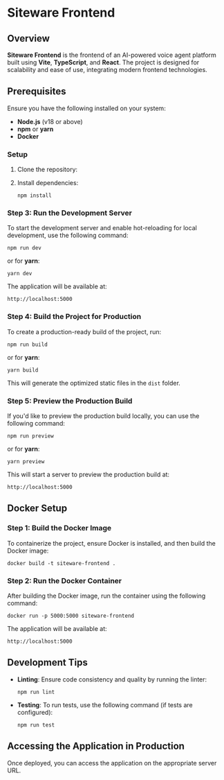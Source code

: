 
# Siteware Frontend

## Overview

**Siteware Frontend** is the frontend of an AI-powered voice agent platform built using **Vite**, **TypeScript**, and **React**. The project is designed for scalability and ease of use, integrating modern frontend technologies.

## Prerequisites

Ensure you have the following installed on your system:

*   **Node.js** (v18 or above)
*   **npm** or **yarn**
*   **Docker**

### Setup

1.  Clone the repository:
    
2.  Install dependencies:
    
    ```
    npm install
    ```

### Step 3: Run the Development Server

To start the development server and enable hot-reloading for local development, use the following command:

```
npm run dev
```

or for **yarn**:

```
yarn dev
```

The application will be available at:

```
http://localhost:5000
```

### Step 4: Build the Project for Production

To create a production-ready build of the project, run:

```
npm run build
```

or for **yarn**:

```
yarn build
```

This will generate the optimized static files in the `dist` folder.

### Step 5: Preview the Production Build

If you'd like to preview the production build locally, you can use the following command:

```
npm run preview
```

or for **yarn**:

```
yarn preview
```

This will start a server to preview the production build at:

```
http://localhost:5000
```

## Docker Setup

### Step 1: Build the Docker Image

To containerize the project, ensure Docker is installed, and then build the Docker image:

```
docker build -t siteware-frontend .
```

### Step 2: Run the Docker Container

After building the Docker image, run the container using the following command:

```
docker run -p 5000:5000 siteware-frontend
```

The application will be available at:

```
http://localhost:5000
```

## Development Tips

*   **Linting**: Ensure code consistency and quality by running the linter:
    
    ```
    npm run lint
    ```
    
*   **Testing**: To run tests, use the following command (if tests are configured):
    
    ```
    npm run test
    ```
    

## Accessing the Application in Production

Once deployed, you can access the application on the appropriate server URL.